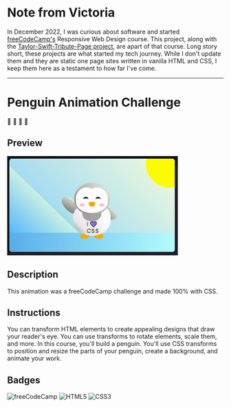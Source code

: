 # Note from Victoria

In December 2022, I was curious about software and started [freeCodeCamp's](https://www.freecodecamp.org/) Responsive Web Design course. This project, along with the [Taylor-Swift-Tribute-Page project](https://github.com/victoriamcn/Taylor-Swift-Tribute-Page/tree/main), are apart of that course. Long story short, these projects are what started my tech journey. While I don't update them and they are static one page sites written in vanilla HTML and CSS, I keep them here as a testament to how far I've come.

---

# Penguin Animation Challenge
	
&#128039;
&#x1F427;
&#128075;
&#x1F44B;

## Preview
![alt text](./penguin-animation.PNG)

## Description

This animation was a freeCodeCamp challenge and made 100% with CSS.

## Instructions

You can transform HTML elements to create appealing designs that draw your reader's eye. You can use transforms to rotate elements, scale them, and more. In this course, you'll build a penguin. You'll use CSS transforms to position and resize the parts of your penguin, create a background, and animate your work.

## Badges
![freeCodeCamp](https://img.shields.io/badge/freeCodeCamp-0A0A23.svg?style=for-the-badge&logo=freeCodeCamp&logoColor=white)
![HTML5](https://img.shields.io/badge/html5-%23E34F26.svg?style=for-the-badge&logo=html5&logoColor=white)
![CSS3](https://img.shields.io/badge/css3-%231572B6.svg?style=for-the-badge&logo=css3&logoColor=white)
